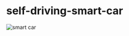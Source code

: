 # self-driving-smart-car
![smart car](https://github.com/william-in-kit/self-driving-smart-car/blob/master/smart%20car.gif)
